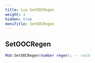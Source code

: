 ```yaml
---
title: Lua SetOOCRegen
weight: 1
hidden: true
menuTitle: SetOOCRegen
---
```

## SetOOCRegen
```lua
Mob:SetOOCRegen(number regen); -- void
```
